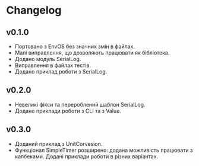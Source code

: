 # Changelog 

## v0.1.0

* Портовано з EnvOS без значних змін в файлах. 
* Малі виправлення, що дозволяють працювати як бібліотека. 
* Додано модуль SerialLog. 
* Виправлення в файлах тестів. 
* Додано приклад роботи з SerialLog.

## v0.2.0

* Невеликі фікси та перероблений шаблон SerialLog.
* Додано приклади роботи з CLI та з Value.

## v0.3.0

* Доданий приклад з UnitCorvesion.
* Функціонал SimpleTimer розширено: додана можливість працювати з калбеками. Додані приклади роботи в різних варіантах.